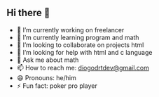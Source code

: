 ## Hi there 👋

- 🔭 I’m currently working on freelancer
- 🌱 I’m currently learning program and math
- 👯 I’m looking to collaborate on projects html 
- 🤔 I’m looking for help with html and c language 
- 💬 Ask me about math 
- 📫 How to reach me: diogodrtdev@gmail.com
- 😄 Pronouns: he/him
- ⚡ Fun fact: poker pro player

